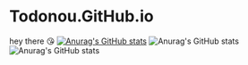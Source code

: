 # Todonou.GitHub.io
hey there 😘
[![Anurag's GitHub stats](https://github-readme-stats.vercel.app/apiTodonou=anuraghazra)](https://github.com/anuraghazra/github-readme-stats)
![Anurag's GitHub stats](https://github-readme-stats.vercel.app/apiTodonou=anuraghazra&show_icons=true)
![Anurag's GitHub stats](https://github-readme-stats.vercel.app/apiTodonou=anuraghazra&show_icons=true&theme=radical)
